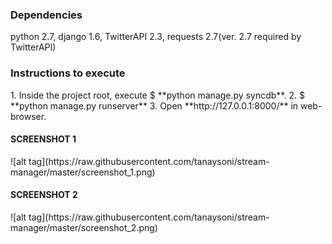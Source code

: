 <h3>Dependencies</h3>


python 2.7, 
django 1.6, 
TwitterAPI 2.3, 
requests 2.7(ver. 2.7 required by TwitterAPI)

<h3>Instructions to execute</h3>
1. Inside the project root, execute $ **python manage.py syncdb**.
2. $ **python manage.py runserver**
3. Open **http://127.0.0.1:8000/** in web-browser.

<h4> SCREENSHOT 1 </h4>
![alt tag](https://raw.githubusercontent.com/tanaysoni/stream-manager/master/screenshot_1.png) 
<h4> SCREENSHOT 2</h4>
![alt tag](https://raw.githubusercontent.com/tanaysoni/stream-manager/master/screenshot_2.png) 
